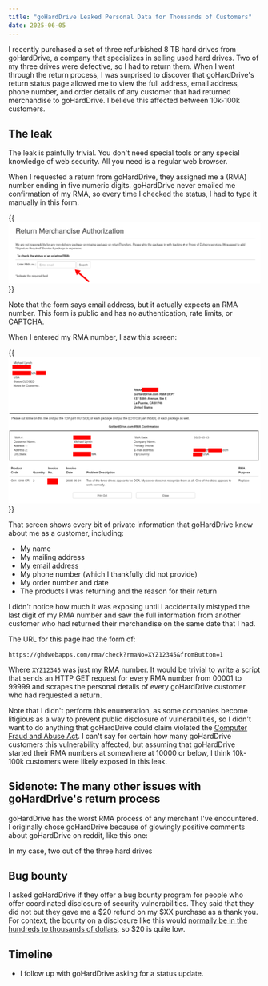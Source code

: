 ```yaml
---
title: "goHardDrive Leaked Personal Data for Thousands of Customers"
date: 2025-06-05
---
```


I recently purchased a set of three refurbished 8 TB hard drives from goHardDrive, a company that specializes in selling used hard drives. Two of my three drives were defective, so I had to return them. When I went through the return process, I was surprised to discover that goHardDrive's return status page allowed me to view the full address, email address, phone number, and order details of any customer that had returned merchandise to goHardDrive. I believe this affected between 10k-100k customers.

## The leak

The leak is painfully trivial. You don't need special tools or any special knowledge of web security. All you need is a regular web browser.

When I requested a return from goHardDrive, they assigned me a (RMA) number ending in five numeric digits. goHardDrive never emailed me confirmation of my RMA, so every time I checked the status, I had to type it manually in this form.

{{<img src="rma-form.webp" has-border="true" max-width="800px">}}

Note that the form says email address, but it actually expects an RMA number. This form is public and has no authentication, rate limits, or CAPTCHA.

When I entered my RMA number, I saw this screen:

{{<img src="ghd-rma.webp" has-border="true" max-width="800px">}}

That screen shows every bit of private information that goHardDrive knew about me as a customer, including:

- My name
- My mailing address
- My email address
- My phone number (which I thankfully did not provide)
- My order number and date
- The products I was returning and the reason for their return

I didn't notice how much it was exposing until I accidentally mistyped the last digit of my RMA number and saw the full information from another customer who had returned their merchandise on the same date that I had.

The URL for this page had the form of:

```text
https://ghdwebapps.com/rma/check?rmaNo=XYZ12345&fromButton=1
```

Where `XYZ12345` was just my RMA number. It would be trivial to write a script that sends an HTTP GET request for every RMA number from 00001 to 99999 and scrapes the personal details of every goHardDrive customer who had requested a return.

Note that I didn't perform this enumeration, as some companies become litigious as a way to prevent public disclosure of vulnerabilities, so I didn't want to do anything that goHardDrive could claim violated the [Computer Fraud and Abuse Act](https://www.justice.gov/jm/jm-9-48000-computer-fraud). I can't say for certain how many goHardDrive customers this vulnerability affected, but assuming that goHardDrive started their RMA numbers at somewhere at 10000 or below, I think 10k-100k customers were likely exposed in this leak.

## Sidenote: The many other issues with goHardDrive's return process

goHardDrive has the worst RMA process of any merchant I've encountered. I originally chose goHardDrive because of glowingly positive comments about goHardDrive on reddit, like this one:

In my case, two out of the three hard drives

## Bug bounty

I asked goHardDrive if they offer a bug bounty program for people who offer coordinated disclosure of security vulnerabilities. They said that they did not but they gave me a $20 refund on my $XX purchase as a thank you. For context, the bounty on a disclosure like this would [normally be in the hundreds to thousands of dollars](https://www.tabcut.com/blog/post/How-I-made-200-in-2-Minutes-on-Hackerone-Zomato-Bug-Bounty-Program-POC), so $20 is quite low.

## Timeline

- I follow up with goHardDrive asking for a status update.
